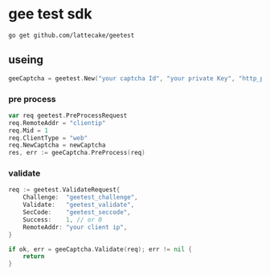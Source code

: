 # gee test sdk

`go get github.com/lattecake/geetest`

## useing

```go
geeCaptcha = geetest.New("your captcha Id", "your private Key", "http_proxy or nil")

```

### pre process

```go
var req geetest.PreProcessRequest
req.RemoteAddr = "clientip"
req.Mid = 1
req.ClientType = "web"
req.NewCaptcha = newCaptcha
res, err := geeCaptcha.PreProcess(req)
```


### validate

```go
req := geetest.ValidateRequest{
	Challenge:  "geetest_challenge",
	Validate:   "geetest_validate",
	SecCode:    "geetest_seccode",
	Success:    1, // or 0
	RemoteAddr: "your client ip",
}

if ok, err = geeCaptcha.Validate(req); err != nil {
	return
}
```
